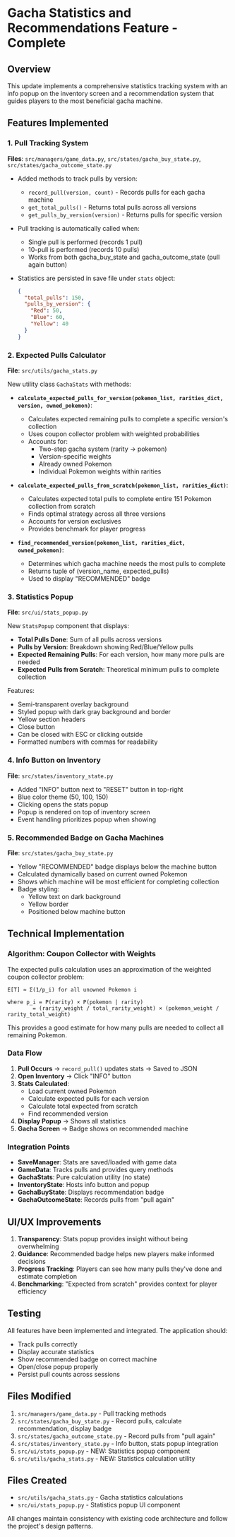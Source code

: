 # Gacha Statistics and Recommendations Feature - Complete

## Overview
This update implements a comprehensive statistics tracking system with an info popup on the inventory screen and a recommendation system that guides players to the most beneficial gacha machine.

## Features Implemented

### 1. Pull Tracking System
**Files**: `src/managers/game_data.py`, `src/states/gacha_buy_state.py`, `src/states/gacha_outcome_state.py`

- Added methods to track pulls by version:
  - `record_pull(version, count)` - Records pulls for each gacha machine
  - `get_total_pulls()` - Returns total pulls across all versions  
  - `get_pulls_by_version(version)` - Returns pulls for specific version

- Pull tracking is automatically called when:
  - Single pull is performed (records 1 pull)
  - 10-pull is performed (records 10 pulls)
  - Works from both gacha_buy_state and gacha_outcome_state (pull again button)

- Statistics are persisted in save file under `stats` object:
  ```json
  {
    "total_pulls": 150,
    "pulls_by_version": {
      "Red": 50,
      "Blue": 60,
      "Yellow": 40
    }
  }
  ```

### 2. Expected Pulls Calculator
**File**: `src/utils/gacha_stats.py`

New utility class `GachaStats` with methods:

- **`calculate_expected_pulls_for_version(pokemon_list, rarities_dict, version, owned_pokemon)`**:
  - Calculates expected remaining pulls to complete a specific version's collection
  - Uses coupon collector problem with weighted probabilities
  - Accounts for:
    - Two-step gacha system (rarity → pokemon)
    - Version-specific weights
    - Already owned Pokemon
    - Individual Pokemon weights within rarities

- **`calculate_expected_pulls_from_scratch(pokemon_list, rarities_dict)`**:
  - Calculates expected total pulls to complete entire 151 Pokemon collection from scratch
  - Finds optimal strategy across all three versions
  - Accounts for version exclusives
  - Provides benchmark for player progress

- **`find_recommended_version(pokemon_list, rarities_dict, owned_pokemon)`**:
  - Determines which gacha machine needs the most pulls to complete
  - Returns tuple of (version_name, expected_pulls)
  - Used to display "RECOMMENDED" badge

### 3. Statistics Popup
**File**: `src/ui/stats_popup.py`

New `StatsPopup` component that displays:

- **Total Pulls Done**: Sum of all pulls across versions
- **Pulls by Version**: Breakdown showing Red/Blue/Yellow pulls
- **Expected Remaining Pulls**: For each version, how many more pulls are needed
- **Expected Pulls from Scratch**: Theoretical minimum pulls to complete collection

Features:
- Semi-transparent overlay background
- Styled popup with dark gray background and border
- Yellow section headers
- Close button
- Can be closed with ESC or clicking outside
- Formatted numbers with commas for readability

### 4. Info Button on Inventory
**File**: `src/states/inventory_state.py`

- Added "INFO" button next to "RESET" button in top-right
- Blue color theme (50, 100, 150)
- Clicking opens the stats popup
- Popup is rendered on top of inventory screen
- Event handling prioritizes popup when showing

### 5. Recommended Badge on Gacha Machines
**File**: `src/states/gacha_buy_state.py`

- Yellow "RECOMMENDED" badge displays below the machine button
- Calculated dynamically based on current owned Pokemon
- Shows which machine will be most efficient for completing collection
- Badge styling:
  - Yellow text on dark background
  - Yellow border
  - Positioned below machine button

## Technical Implementation

### Algorithm: Coupon Collector with Weights

The expected pulls calculation uses an approximation of the weighted coupon collector problem:

```
E[T] ≈ Σ(1/p_i) for all unowned Pokemon i

where p_i = P(rarity) × P(pokemon | rarity)
        = (rarity_weight / total_rarity_weight) × (pokemon_weight / rarity_total_weight)
```

This provides a good estimate for how many pulls are needed to collect all remaining Pokemon.

### Data Flow

1. **Pull Occurs** → `record_pull()` updates stats → Saved to JSON
2. **Open Inventory** → Click "INFO" button
3. **Stats Calculated**:
   - Load current owned Pokemon
   - Calculate expected pulls for each version
   - Calculate total expected from scratch
   - Find recommended version
4. **Display Popup** → Shows all statistics
5. **Gacha Screen** → Badge shows on recommended machine

### Integration Points

- **SaveManager**: Stats are saved/loaded with game data
- **GameData**: Tracks pulls and provides query methods
- **GachaStats**: Pure calculation utility (no state)
- **InventoryState**: Hosts info button and popup
- **GachaBuyState**: Displays recommendation badge
- **GachaOutcomeState**: Records pulls from "pull again"

## UI/UX Improvements

1. **Transparency**: Stats popup provides insight without being overwhelming
2. **Guidance**: Recommended badge helps new players make informed decisions
3. **Progress Tracking**: Players can see how many pulls they've done and estimate completion
4. **Benchmarking**: "Expected from scratch" provides context for player efficiency

## Testing

All features have been implemented and integrated. The application should:
- Track pulls correctly
- Display accurate statistics
- Show recommended badge on correct machine
- Open/close popup properly
- Persist pull counts across sessions

## Files Modified

1. `src/managers/game_data.py` - Pull tracking methods
2. `src/states/gacha_buy_state.py` - Record pulls, calculate recommendation, display badge
3. `src/states/gacha_outcome_state.py` - Record pulls from "pull again"
4. `src/states/inventory_state.py` - Info button, stats popup integration
5. `src/ui/stats_popup.py` - NEW: Statistics popup component
6. `src/utils/gacha_stats.py` - NEW: Statistics calculation utility

## Files Created

- `src/utils/gacha_stats.py` - Gacha statistics calculations
- `src/ui/stats_popup.py` - Statistics popup UI component

All changes maintain consistency with existing code architecture and follow the project's design patterns.

